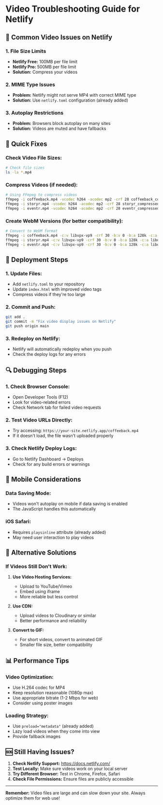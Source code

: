 # Video Troubleshooting Guide for Netlify

## 🎥 **Common Video Issues on Netlify**

### **1. File Size Limits**
- **Netlify Free:** 100MB per file limit
- **Netlify Pro:** 500MB per file limit
- **Solution:** Compress your videos

### **2. MIME Type Issues**
- **Problem:** Netlify might not serve MP4 with correct MIME type
- **Solution:** Use `netlify.toml` configuration (already added)

### **3. Autoplay Restrictions**
- **Problem:** Browsers block autoplay on many sites
- **Solution:** Videos are muted and have fallbacks

## 🔧 **Quick Fixes**

### **Check Video File Sizes:**
```bash
# Check file sizes
ls -la *.mp4
```

### **Compress Videos (if needed):**
```bash
# Using FFmpeg to compress videos
ffmpeg -i coffeeback.mp4 -vcodec h264 -acodec mp2 -crf 28 coffeeback_compressed.mp4
ffmpeg -i storyr.mp4 -vcodec h264 -acodec mp2 -crf 28 storyr_compressed.mp4
ffmpeg -i eventr.mp4 -vcodec h264 -acodec mp2 -crf 28 eventr_compressed.mp4
```

### **Create WebM Versions (for better compatibility):**
```bash
# Convert to WebM format
ffmpeg -i coffeeback.mp4 -c:v libvpx-vp9 -crf 30 -b:v 0 -b:a 128k -c:a libopus coffeeback.webm
ffmpeg -i storyr.mp4 -c:v libvpx-vp9 -crf 30 -b:v 0 -b:a 128k -c:a libopus storyr.webm
ffmpeg -i eventr.mp4 -c:v libvpx-vp9 -crf 30 -b:v 0 -b:a 128k -c:a libopus eventr.webm
```

## 🚀 **Deployment Steps**

### **1. Update Files:**
- Add `netlify.toml` to your repository
- Update `index.html` with improved video tags
- Compress videos if they're too large

### **2. Commit and Push:**
```bash
git add .
git commit -m "Fix video display issues on Netlify"
git push origin main
```

### **3. Redeploy on Netlify:**
- Netlify will automatically redeploy when you push
- Check the deploy logs for any errors

## 🔍 **Debugging Steps**

### **1. Check Browser Console:**
- Open Developer Tools (F12)
- Look for video-related errors
- Check Network tab for failed video requests

### **2. Test Video URLs Directly:**
- Try accessing: `https://your-site.netlify.app/coffeeback.mp4`
- If it doesn't load, the file wasn't uploaded properly

### **3. Check Netlify Deploy Logs:**
- Go to Netlify Dashboard → Deploys
- Check for any build errors or warnings

## 📱 **Mobile Considerations**

### **Data Saving Mode:**
- Videos won't autoplay on mobile if data saving is enabled
- The JavaScript handles this automatically

### **iOS Safari:**
- Requires `playsinline` attribute (already added)
- May need user interaction to play videos

## 🎯 **Alternative Solutions**

### **If Videos Still Don't Work:**

1. **Use Video Hosting Services:**
   - Upload to YouTube/Vimeo
   - Embed using iframe
   - More reliable but less control

2. **Use CDN:**
   - Upload videos to Cloudinary or similar
   - Better performance and reliability

3. **Convert to GIF:**
   - For short videos, convert to animated GIF
   - Smaller file size, better compatibility

## 📊 **Performance Tips**

### **Video Optimization:**
- Use H.264 codec for MP4
- Keep resolution reasonable (1080p max)
- Use appropriate bitrate (1-2 Mbps for web)
- Consider using poster images

### **Loading Strategy:**
- Use `preload="metadata"` (already added)
- Lazy load videos when they come into view
- Provide fallback images

## 🆘 **Still Having Issues?**

1. **Check Netlify Support:** https://docs.netlify.com/
2. **Test Locally:** Make sure videos work on your local server
3. **Try Different Browser:** Test in Chrome, Firefox, Safari
4. **Check File Permissions:** Ensure files are publicly accessible

---

**Remember:** Video files are large and can slow down your site. Always optimize them for web use!
